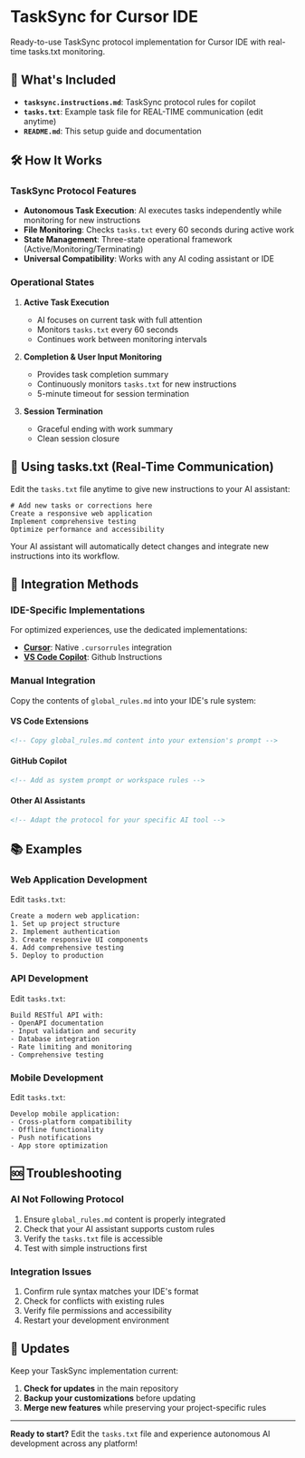 # TaskSync for Cursor IDE

Ready-to-use TaskSync protocol implementation for Cursor IDE with real-time tasks.txt monitoring.

## 📁 What's Included

- **`tasksync.instructions.md`**:  TaskSync protocol rules for copilot
- **`tasks.txt`**: Example task file for REAL-TIME communication (edit anytime)
- **`README.md`**: This setup guide and documentation

## 🛠️ How It Works

### TaskSync Protocol Features

- **Autonomous Task Execution**: AI executes tasks independently while monitoring for new instructions
- **File Monitoring**: Checks `tasks.txt` every 60 seconds during active work
- **State Management**: Three-state operational framework (Active/Monitoring/Terminating)
- **Universal Compatibility**: Works with any AI coding assistant or IDE

### Operational States

1. **Active Task Execution**
   - AI focuses on current task with full attention
   - Monitors `tasks.txt` every 60 seconds
   - Continues work between monitoring intervals

2. **Completion & User Input Monitoring**
   - Provides task completion summary
   - Continuously monitors `tasks.txt` for new instructions
   - 5-minute timeout for session termination

3. **Session Termination**
   - Graceful ending with work summary
   - Clean session closure


## 📝 Using tasks.txt (Real-Time Communication)

Edit the `tasks.txt` file anytime to give new instructions to your AI assistant:

```text
# Add new tasks or corrections here
Create a responsive web application
Implement comprehensive testing
Optimize performance and accessibility
```


Your AI assistant will automatically detect changes and integrate new instructions into its workflow.

## 🔧 Integration Methods

### IDE-Specific Implementations


For optimized experiences, use the dedicated implementations:

- **[Cursor](../cursor/)**: Native `.cursorrules` integration
- **[VS Code Copilot](../copilot/)**: Github Instructions

### Manual Integration

Copy the contents of `global_rules.md` into your IDE's rule system:

#### VS Code Extensions
```markdown
<!-- Copy global_rules.md content into your extension's prompt -->
```

#### GitHub Copilot
```markdown
<!-- Add as system prompt or workspace rules -->
```

#### Other AI Assistants
```markdown
<!-- Adapt the protocol for your specific AI tool -->
```

## 📚 Examples

### Web Application Development

Edit `tasks.txt`:

```text
Create a modern web application:
1. Set up project structure
2. Implement authentication
3. Create responsive UI components
4. Add comprehensive testing
5. Deploy to production
```

### API Development

Edit `tasks.txt`:

```text
Build RESTful API with:
- OpenAPI documentation
- Input validation and security
- Database integration
- Rate limiting and monitoring
- Comprehensive testing
```

### Mobile Development

Edit `tasks.txt`:

```text
Develop mobile application:
- Cross-platform compatibility
- Offline functionality
- Push notifications
- App store optimization
```

## 🆘 Troubleshooting

### AI Not Following Protocol

1. Ensure `global_rules.md` content is properly integrated
2. Check that your AI assistant supports custom rules
3. Verify the `tasks.txt` file is accessible
4. Test with simple instructions first

### Integration Issues

1. Confirm rule syntax matches your IDE's format
2. Check for conflicts with existing rules
3. Verify file permissions and accessibility
4. Restart your development environment

## 🔄 Updates

Keep your TaskSync implementation current:

1. **Check for updates** in the main repository
2. **Backup your customizations** before updating
3. **Merge new features** while preserving your project-specific rules
---

**Ready to start?** Edit the `tasks.txt` file and experience autonomous AI development across any platform!
